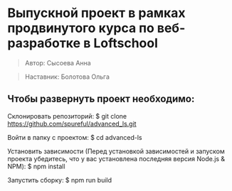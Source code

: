 # Выпускной проект в рамках продвинутого курса по веб-разработке в Loftschool

>Автор: Сысоева Анна

>Наставник: Болотова Ольга

##  Чтобы развернуть проект необходимо:

Склонировать репозиторий: 
$ git clone https://github.com/spureful/advanced_ls.git

Войти в папку с проектом:
$ cd advanced-ls

Установить зависимости (Перед установкой зависимостей и запуском проекта убедитесь, что у вас установлена последняя версия Node.js & NPM):
$ npm install

Запустить сборку:
$ npm run build

